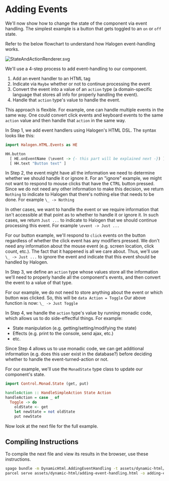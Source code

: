 # Adding Events

We'll now show how to change the state of the component via event handling. The simplest example is a button that gets toggled to an `on` or `off` state.

Refer to the below flowchart to understand how Halogen event-handling works.

![StateAndActionRenderer.svg ](../../assets/visuals/StateAndActionRenderer.svg)

We'll use a 4-step process to add event-handling to our component.
1. Add an event handler to an HTML tag
2. Indicate via `Maybe` whether or not to continue processing the event
3. Convert the event into a value of an `action` type (a domain-specific language that stores all info for properly handling the event).
4. Handle that `action` type's value to handle the event.

This approach is flexible. For example, one can handle multiple events in the same way. One could convert click events and keyboard events to the same `action` value and then handle that `action` in the same way.

In Step 1, we add event handlers using Halogen's HTML DSL. The syntax looks like this:
```purescript
import Halogen.HTML.Events as HE

HH.button
  [ HE.onEventName (\event -> {- this part will be explained next -}) ]
  [ HH.text "Button text" ]
```

In Step 2, the event might have all the information we need to determine whether we should handle it or ignore it. For an "ignore" example, we might not want to respond to mouse clicks that have the <kbd>CTRL</kbd> button pressed. Since we do not need any other information to make this decision, we return `Nothing` to indicate to Halogen that there's nothing else that needs to be done.
For example `\_ -> Nothing`

In other cases, we want to handle the event or we require information that isn't accessible at that point as to whether to handle it or ignore it. In such cases, we return `Just ...` to indicate to Halogen that we should continue processing this event.
For example `\event -> Just ...`

For our button example, we'll respond to `click` events on the button regardless of whether the click event has any modifiers pressed. We don't need any information about the mouse event (e.g. screen location, click count, etc.). The fact that it happened is all we care about.
Thus, we'll use `\_ -> Just ...` to ignore the event and indicate that this event should be handled by Halogen.

In Step 3, we define an `action` type whose values store all the information we'll need to properly handle all the component's events, and then convert the event to a value of that type.

For our example, we do not need to store anything about the event or which button was clicked. So, this will be `data Action = Toggle`
Our above function is now: `\_ -> Just Toggle`

In Step 4, we handle the `action` type's value by running monadic code, which allows us to do side-effectful things. For example:
- State manipulation (e.g. getting/setting/modifying the state)
- Effects (e.g. print to the console, send ajax, etc.)
- etc.

Since Step 4 allows us to use monadic code, we can get additional information (e.g. does this user exist in the database?) before deciding whether to handle the event-turned-action or not. 

For our example, we'll use the `MonadState` type class to update our component's state.

```purescript
import Control.Monad.State (get, put)

handleAction :: HandleSimpleAction State Action
handleAction = case _ of
  Toggle -> do
    oldState <- get
    let newState = not oldState
    put newState
```

Now look at the next file for the full example.

## Compiling Instructions

To compile the next file and view its results in the browser, use these instructions.

```bash
spago bundle -m DynamicHtml.AddingEventHandling -t assets/dynamic-html/adding-event-handling.js
parcel serve assets/dynamic-html/adding-event-handling.html -o adding-event-handling--parcelified.html --open
```
